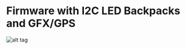 # Firmware with I2C LED Backpacks and GFX/GPS

![alt tag](https://raw.githubusercontent.com/CircuitZone/firmware-LED-GFX/master/screenshot.png)